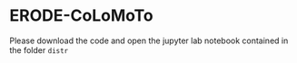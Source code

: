 # ERODE-CoLoMoTo

Please download the code and open the jupyter lab notebook contained in the folder `distr`
